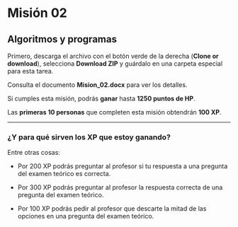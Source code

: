# Misión 02

## Algoritmos y programas

Primero, descarga el archivo con el botón verde de la derecha (**Clone or download**), selecciona **Download ZIP** y guárdalo en una carpeta especial para esta tarea.

Consulta el documento **Mision_02.docx** para ver los detalles.

Si cumples esta misión, podrás **ganar** hasta **1250 puntos de HP**.

Las **primeras 10 personas** que completen esta misión obtendrán **100 XP**.

***

### ¿Y para qué sirven los XP que estoy ganando?

Entre otras cosas:

- Por 200 XP podrás preguntar al profesor si tu respuesta a una pregunta del examen teórico es correcta.

- Por 300 XP podrás preguntar al profesor la respuesta correcta de una pregunta del examen teórico.

- Por 100 XP podrás pedir al profesor que descarte la mitad de las opciones en una pregunta del examen teórico.
